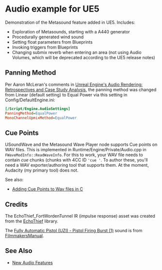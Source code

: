 # Audio example for UE5

Demonstration of the Metasound feature added in UE5. Includes:

- Exploration of Metasounds, starting with a A440 generator
- Procedurally generated wind sound
- Setting float parameters from Blueprints
- Invoking triggers from Blueprints
- Changing submix reverb when entering an area (not using Audio Volumes, which
  will be deprecated according to the UE5 release notes)


## Panning Method
Per Aaron McLeran's comments in [Unreal Engine's Audio Rendering:
Retrospectives and Case Study Analysis](https://youtu.be/QwMAKXBTAC8?t=1178),
the panning method was changed from Linear (default setting) to Equal Power via
this setting in Config/DefaultEngine.ini:

```ini
[/Script/Engine.AudioSettings]
PanningMethod=EqualPower
MonoChannelUpmixMethod=EqualPower
```

## Cue Points

USoundWave and the Metasound Wave Player node supports Cue points on WAV files.
This is implemented in Runtime/Engine/Private/Audio.cpp in
`FWaveModInfo::ReadWaveInfo`. For this to work, your WAV file needs to contain
*cue* chunks (chunks with 4CC ID `'cue '`.  To author these, you'll need a WAV
exporter/authoring tool that supports them.  At the moment, Audacity (my
primary tool) does not.

See also:

- [Adding Cue Points to Wav files in C](https://bleepsandpops.com/post/37792760450/adding-cue-points-to-wav-files-in-c)


## Credits

The EchoThief_FortWordenTunnel IR (impulse response) asset was created from the
[EchoThief](http://www.echothief.com/) library.

The
[Fully Automatic Pistol (UZI) - Pistol Firing Burst (1)](https://freesound.org/people/FilmmakersManual/sounds/522545/)
sound is from
[FilmmakersManual](https://freesound.org/people/FilmmakersManual/sounds/522544/).


## See Also

- [New Audio Features](https://docs.unrealengine.com/5.0/en-US/AudioFeatures/)



